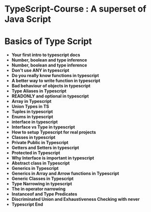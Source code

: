 # TypeScript-Course : A superset of Java Script

# Basics of Type Script

- **Your first intro to typescript docs**
- **Number, boolean and type inference**
- **Number, boolean and type inference**
- **Don't use ANY in typescript**
- **Do you really know functions in typescript**
- **A better way to write function in typescript**
- **Bad behaviour of objects in typescript**
- **Type Aliases in Typescript**
- **READONLY and optional in typescript**
- **Array in Typescript**
- **Union Types in TS**
- **Tuples in typescript**
- **Enums in typescript**
- **interface in typescript**
- **Interface vs Type in typescript**
- **How to setup Typescript for real projects**
- **Classes in typescript**
- **Private Public in Typescript**
- **Getters and Setters in typescript**
- **Protected in Typescript**
- **Why Interface is important in typescript**
- **Abstract class in Typescript**
- **Generics in Typescript**
- **Generics in Array and Arrow functions in Typescript**
- **Generic Classes in Typescript**
- **Type Narrowing in typescript**
- **The in operator narrowing**
- **Instanceof and Type Predicates**
- **Discriminated Union and Exhaustiveness Checking with never**
- **Typescript End**
